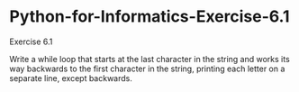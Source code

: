 # Python-for-Informatics-Exercise-6.1

Exercise 6.1

Write a while loop that starts at the last character in the string and works its way backwards to the first character in the string, printing each letter on
a separate line, except backwards.

